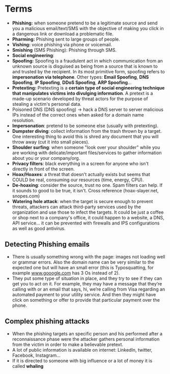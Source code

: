 # Terms
- **Phishing:** when someone pretend to be a legitimate source and send you a malicious email/text/SMS with the objective of making you click in a dangerous link or download a problematic file.
- **Pharming:** Phishing sent to large groups of people.
- **Vishing:** voice phishing via phone or voicemail.
- **Smishing** (SMS Phishing): Phishing through SMS.
- **Social engineering**: 
- **Spoofing:** Spoofing is a fraudulent act in which communication from an unknown source is disguised as being from a source that is known to and trusted by the recipient. In its most primitive form, spoofing refers to **impersonation via telephone**. Other types: **Email Spoofing**, **DNS Spoofing**, **IP Spoofing**, **DDoS Spoofing**, **ARP Spoofing**... 
- **Pretexting:** Pretexting is a **certain type of social engineering technique that manipulates victims into divulging information**. A pretext is a made-up scenario developed by threat actors for the purpose of stealing a victim's personal data.
- Poisoned DNS (DNS spoofing) -> hack a DNS server to server malicious IPs instead of the correct ones when asked for a domain name resolution. 
- **Impersonation**: pretend to be someone else (usually with pretexting).
- **Dumpster diving**: collect information from the trash thrown by a target. One interesting thing to avoid this is shred any document that you will throw away (cut it into small pieces).
- **Shoulder surfing**: when someone "look over your shoulder" while you are working with delicate/important files/services to gather information about you or your company/org.
- **Privacy filters**: black everything in a screen for anyone who isn't directly in front of the screen.
- **Hoax/Hoaxes**: a threat that doesn't actually exists but seems that COULD be real, consuming our resources (time, energy, CPU).
- **De-hoaxing**: consider the source, trust no one. Spam filters can help. If it sounds to good to be true, it isn't. Cross reference (hoax-slayer.net, snopes.com)
- **Watering hole attack**: when the target is secure enough to prevent threats, attackers can attack third-party services used by the organization and use those to infect the targets. It could be just a coffee or shop next to a company's office, it could happen to a website, a DNS, API service... it can be prevented with firewalls and IPS configurations as well as good antivirus. 

## Detecting Phishing emails
- There is usually something wrong with the page: images not loading well or grammar errors. Also the domain name can be very similar to the expected one but will have an small error (this is Typosquatting, for example www.gooogle.com has 3 Os instead of 2).
- They put some type of situation in place, and they try to see if they can get you to act on it. For example, they may have a message that they’re calling with or an email that says, hi, we’re calling from Visa regarding an automated payment to your utility service. And then they might have click on something or offer to provide that particular payment over the phone.

## Complex phishing attacks
- When the phishing targets an specific person and his performed after a reconnaissance phase were the attacker gathers personal information from the victim in order to make a believable pretext. 
- A lot of public information is available on internet: LinkedIn, twitter, Facebook, Instagram...
- If it is directed to someone with big influence or a lot of money it is called **whaling**
